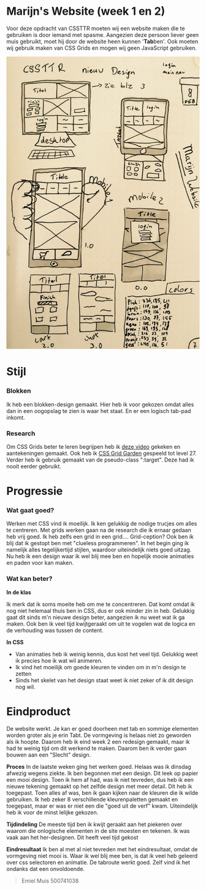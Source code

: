 # Marijn's Website (week 1 en 2)

Voor deze opdracht van CSSTTR moeten wij een website maken die te gebruiken is door iemand met spasme. Aangezien deze persoon liever geen muis gebruikt, moet hij door de website heen kunnen '**Tab**ben'. Ook moeten wij gebruik maken van CSS Grids en mogen wij geen JavaScript gebruiken.

![Eerste Design](design.jpeg "Eerste Design")

# Stijl
### Blokken
Ik heb een blokken-design gemaakt. Hier heb ik voor gekozen omdat alles dan in een oogopslag te zien is waar het staat. En er een logisch tab-pad inkomt. 

### Research
Om CSS Grids beter te leren begrijpen heb ik [deze video](https://www.youtube.com/watch?v=HgwCeNVPlo0) gekeken en aantekeningen gemaakt. Ook heb ik [CSS Grid Garden](http://cssgridgarden.com/#nl) gespeeld tot level 27. Verder heb ik gebruik gemaakt van de pseudo-class ":target". Deze had ik nooit eerder gebruikt.

# Progressie
### Wat gaat goed?
Werken met CSS vind ik moeilijk. Ik ken gelukkig de nodige trucjes om alles te centreren. Met grids werken gaan na de research die ik ernaar gedaan heb vrij goed. Ik heb zelfs een grid in een grid.... Grid-ception?
Ook ben ik blij dat ik gestopt ben met "clueless programmeren". In het begin ging ik namelijk alles tegelijkertijd stijlen, waardoor uiteindelijk niets goed uitzag. Nu heb ik een design waar ik wel blij mee ben en hopelijk mooie animaties en paden voor kan maken.

### Wat kan beter?
**In de klas**

Ik merk dat ik soms moeite heb om me te concentreren. Dat komt omdat ik nog niet helemaal thuis ben in CSS, dus er ook minder zin in heb. Gelukkig gaat dit sinds m'n nieuwe design beter, aangezien ik nu weet wat ik ga maken. Ook ben ik veel tijd kwijtgeraakt om uit te vogelen wat de logica en de verhouding was tussen de content. 

**In CSS**

  * Van animaties heb ik weinig kennis, dus kost het veel tijd. Gelukkig weet ik precies hoe ik wat wil animeren.
  * Ik vind het moeilijk om goede kleuren te vinden om in m'n design te zetten
  * Sinds het skelet van het design staat weet ik niet zeker of ik dit design nog wil.
  
# Eindproduct
  De website werkt. Je kan er goed doorheen met tab en sommige elementen worden groter als je erin Tabt. De vormgeving is helaas niet zo geworden als ik hoopte. Daarom heb ik eind week 2 een redesign gemaakt, maar ik had te weinig tijd om dit werkend te maken. Daarom ben ik verder gaan bouwen aan een "Slecht" design.
  
 **Proces** 
 In de laatste weken ging het werken goed. Helaas was ik dinsdag afwezig wegens ziekte. Ik ben begonnen met een design. Dit leek op papier een mooi design. Toen ik hem af had, was ik niet tevreden, dus heb ik een nieuwe tekening gemaakt op het zelfde design met meer detail. Dit heb ik toegepast. Toen alles af was, ben ik gaan kijken naar de kleuren die ik wilde gebruiken. Ik heb zeker 8 verschillende kleurenpaletten gemaakt en toegepast, maar er was er niet een die "goed uit de verf" kwam. Uiteindelijk heb ik voor de minst lelijke gekozen.
 
 **Tijdindeling**
 De meeste tijd ben ik kwijt geraakt aan het piekeren over waarom die onlogische elementen in de site moesten en tekenen. Ik was vaak aan het her-designen. Dit heeft veel tijd gekost
 
 **Eindresultaat**
 Ik ben al met al niet tevreden met het eindresultaat, omdat de vormgeving niet mooi is. Waar ik wel blij mee ben, is dat ik veel heb geleerd over css selectoren en animatie. De tabroute werkt goed. Zelf vind ik het ondanks dat een onvoldoende.
  
 > Emiel Muis
 > 500741038
